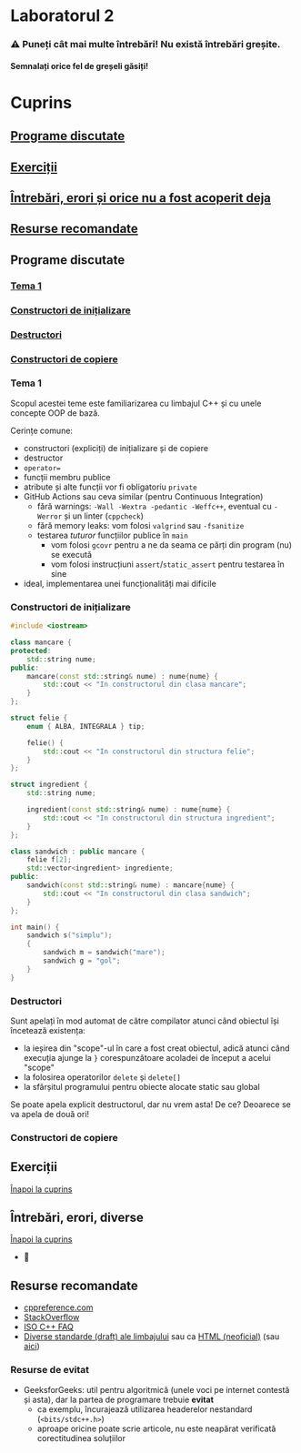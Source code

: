 # Laboratorul 2

### ⚠ Puneți cât mai multe întrebări! Nu există întrebări greșite.
#### Semnalați orice fel de greșeli găsiți!

# Cuprins
## [Programe discutate](#programe-discutate-1)
## [Exerciții](#exerciții-1)
## [Întrebări, erori și orice nu a fost acoperit deja](#întrebări-erori-diverse)
## [Resurse recomandate](#resurse-recomandate-1)

## Programe discutate

### [Tema 1](#tema-1-1)
### [Constructori de inițializare](#constructori-de-inițializare-1)
### [Destructori](#destructori-1)
### [Constructori de copiere](#constructori-de-copiere-1)

### Tema 1

Scopul acestei teme este familiarizarea cu limbajul C++ și cu unele concepte OOP de bază.

Cerințe comune:
- constructori (expliciți) de inițializare și de copiere
- destructor
- `operator=`
- funcții membru publice
- atribute și alte funcții vor fi obligatoriu `private`
- GitHub Actions sau ceva similar (pentru Continuous Integration)
  - fără warnings: `-Wall -Wextra -pedantic -Weffc++`, eventual cu `-Werror` și un linter (`cppcheck`)
  - fără memory leaks: vom folosi `valgrind` sau `-fsanitize`
  - testarea *tuturor* funcțiilor publice în `main`
    - vom folosi `gcovr` pentru a ne da seama ce părți din program (nu) se execută
    - vom folosi instrucțiuni `assert`/`static_assert` pentru testarea în sine
- ideal, implementarea unei funcționalități mai dificile

<!--
Grupare muzicală/artistică
Orchestră
Trupă
Artist solo
Album
Piesă
- Single
- Cover
- Colaborare
- Remaster
- Colind
----------
Instrument muzical
- de suflat
  - din lemn
  - de alamă
- de percuție
- cu coarde
  - lovite
  - ciupite
----------
Organizator
Participant
Invitație
Eveniment
----------
Dispozitiv inteligent
Smartphone
Smartwatch
SmartTV
Sisteme de operare: Android, iOS
----------
Drum: rutier, forestier, potecă
Turist: amator, expert
Hartă - mai multe drumuri și obiective
Obiectiv (turistic)
----------
Sportiv
Probă
Concurs
Premii
Palmares
Clasament
----------
Muzeu
Sală
Lucrare: desen, tablou, sculptură
Expoziție: permanentă, temporară
----------
Furnizor
Mobilă
Dulap
Bibliotecă
Birou
Vitrină
Masă
----------
Dispozitiv de iluminat
Bec clasic
Bec cu LED
Neon
Lampă cu gaz
Lumânare
Făclie
----------
Editură
Publicație
Ziar
Revistă
Carte
Dicționar
Manual
----------
Reminder
To-do list
Listă de cumpărături
Alarmă
Zi de naștere/onomastică
Factură
----------
Mijloc de transport/Vehicul
Bicicletă
Trotinetă
Mașină
Dubă
Autobuz
Metrou
Tramvai
Troleibuz
Taxi
Camion
----------
Locuință
Apartament
Casă
Castel
Cort
Casă în copac
Rulotă
----------
Ceas
Ceas deșteptător
Ceas cu pendul
Ceas cu cuc
Ceas digital
----------
Reclamă
- Produs
Anunț la ziar
Plasare de produs
- Colaborator/Influensăr
Rețele de socializare
Recomandare personală
----------
Verificare: listă de probe
Probă
Probă scrisă
Probă orală
Test psihologic
Test fizic
Test tehnic
----------
Suprafață
Hârtie
Carton
Tablă de sticlă
Tablă de plastic
Instrument de scris
Creion
Stilou
Pix simplu
Pix cu gel
Marker
Cretă
----------
Aplicație de fitness
Exercitiu
Mâini
Picioare
Mixt
----------
Cofetărie
Produs/Desert
Tort
Prăjitură
Produs de patiserie: chec, cozonac, fursec, altele
Comandă
Personal
----------
Simulator de vreme
Statistică
Fenomen meteorologic
Ploaie
Ninsoare
Caniculă
----------
Model de plată
Subscripție/Abonament
- nominal
- pentru un grup de persoane
- posibilitate de demo: timp sau număr de utilizări
Donație (pay what you want)
Achiziție
- individuală
- bundle
----------
Alte variante: școală/liceu/facultate (orar, examene, rechizite, echipamente), magazin (aprovizionare, livrări, service), companie (angajați, recrutări), jocuri, structuri de date (stivă -> vector/listă, coadă -> vector/listă, listă simplu/dublu înlănțuită eventual circulară), software: seturi de date, misc (cuaternioni)
-->

### Constructori de inițializare

```c++
#include <iostream>

class mancare {
protected:
    std::string nume;
public:
    mancare(const std::string& nume) : nume{nume} {
        std::cout << "In constructorul din clasa mancare";
    }
};

struct felie {
    enum { ALBA, INTEGRALA } tip;

    felie() {
        std::cout << "In constructorul din structura felie";
    }
};

struct ingredient {
    std::string nume;

    ingredient(const std::string& nume) : nume{nume} {
        std::cout << "In constructorul din structura ingredient";
    }
};

class sandwich : public mancare {
    felie f[2];
    std::vector<ingredient> ingrediente;
public:
    sandwich(const std::string& nume) : mancare{nume} {
        std::cout << "In constructorul din clasa sandwich";
    }
};

int main() {
    sandwich s("simplu");
    {
        sandwich m = sandwich("mare");
        sandwich g = "gol";
    }
}
```

### Destructori

Sunt apelați în mod automat de către compilator atunci când obiectul își încetează existența:
- la ieșirea din "scope"-ul în care a fost creat obiectul, adică atunci când execuția ajunge la `}` corespunzătoare acoladei de început a acelui "scope"
- la folosirea operatorilor `delete` și `delete[]`
- la sfârșitul programului pentru obiecte alocate static sau global

Se poate apela explicit destructorul, dar nu vrem asta! De ce? Deoarece se va apela de două ori!

### Constructori de copiere

## Exerciții
[Înapoi la cuprins](#cuprins)



## Întrebări, erori, diverse
[Înapoi la cuprins](#cuprins)

* 🚧

## Resurse recomandate
- [cppreference.com](https://en.cppreference.com/w/cpp)
- [StackOverflow](https://stackoverflow.com/questions/tagged/cpp?tab=Votes)
- [ISO C++ FAQ](https://isocpp.org/faq/)
- [Diverse standarde (draft) ale limbajului](https://en.cppreference.com/w/cpp/links) sau ca [HTML (neoficial)](https://github.com/timsong-cpp/cppwp) (sau [aici](https://stackoverflow.com/questions/81656/where-do-i-find-the-current-c-or-c-standard-documents#4653479))

### Resurse de evitat
- GeeksforGeeks: util pentru algoritmică (unele voci pe internet contestă și asta), dar la partea de programare trebuie **evitat**
  - ca exemplu, încurajează utilizarea headerelor nestandard (`<bits/stdc++.h>`)
  - aproape oricine poate scrie articole, nu este neapărat verificată corectitudinea soluțiilor
